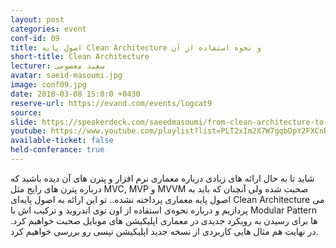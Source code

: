 ```yaml
---
layout: post
categories: event
conf-id: 09
title: اصول پایه Clean Architecture و نحوه استفاده از آن
short-title: Clean Architecture
lecturer: سعید معصومی
avatar: saeid-masoumi.jpg
image: conf09.jpg
date: 2018-03-08 15:0:0 +0430
reserve-url: https://evand.com/events/logcat9
source: 
slide: https://speakerdeck.com/saeedmasoumi/from-clean-architecture-to-modular-patterns-1
youtube: https://www.youtube.com/playlist?list=PLT2xIm2X7W7gqbDpY2FXCnRC5yaD3dVQS
available-ticket: false
held-conferance: true
---
```

شاید تا به حال ارائه های زیادی درباره معماری نرم افزار و پترن های آن دیده باشید که درباره پترن های رایج مثل MVC, MVP و MVVM صحبت شده ولی آنچنان که باید به اصول پایه معماری پرداخته نشده.. تو این ارائه به اصول پایه‌ای Clean Architecture می پردازیم و درباره نحوه‌ی استفاده از اون توی اندروید و ترکیب اش با Modular Pattern ها برای رسیدن به رویکرد جدیدی در معماری اپلیکیشن های موبایل صحبت خواهیم کرد. در نهایت هم مثال هایی کاربردی از نسخه جدید اپلیکیشن تپسی رو بررسی خواهیم کرد.